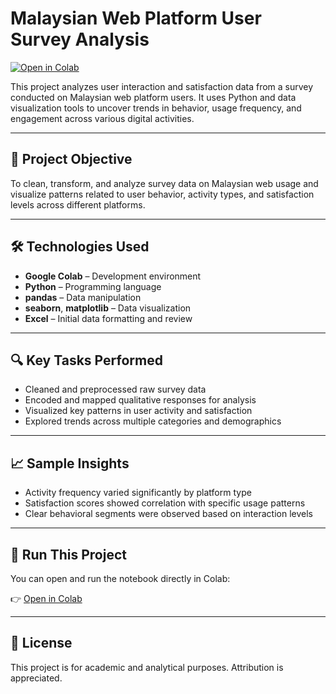 # Malaysian Web Platform User Survey Analysis

[![Open in Colab](https://colab.research.google.com/assets/colab-badge.svg)](https://colab.research.google.com/drive/1gYJZNRqhY9SoYfIma4Tg3bJCDcEOun96?usp=sharing)

This project analyzes user interaction and satisfaction data from a survey conducted on Malaysian web platform users. It uses Python and data visualization tools to uncover trends in behavior, usage frequency, and engagement across various digital activities.

---

## 📌 Project Objective

To clean, transform, and analyze survey data on Malaysian web usage and visualize patterns related to user behavior, activity types, and satisfaction levels across different platforms.

---

## 🛠️ Technologies Used

- **Google Colab** – Development environment  
- **Python** – Programming language  
- **pandas** – Data manipulation  
- **seaborn**, **matplotlib** – Data visualization  
- **Excel** – Initial data formatting and review  

---

## 🔍 Key Tasks Performed

- Cleaned and preprocessed raw survey data
- Encoded and mapped qualitative responses for analysis
- Visualized key patterns in user activity and satisfaction
- Explored trends across multiple categories and demographics

---

## 📈 Sample Insights

- Activity frequency varied significantly by platform type  
- Satisfaction scores showed correlation with specific usage patterns  
- Clear behavioral segments were observed based on interaction levels  

---

## 🚀 Run This Project

You can open and run the notebook directly in Colab:

👉 [Open in Colab](https://colab.research.google.com/drive/1gYJZNRqhY9SoYfIma4Tg3bJCDcEOun96?usp=sharing)

---

## 📄 License

This project is for academic and analytical purposes. Attribution is appreciated.


